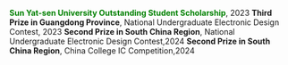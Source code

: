 **<span style="color: green;">Sun Yat-sen University Outstanding Student Scholarship</span>**, 2023
**Third Prize in Guangdong Province**, National Undergraduate Electronic Design Contest, 2023
**Second Prize in South China Region**, National Undergraduate Electronic Design Contest,2024
**Second Prize in South China Region**, China College IC Competition,2024
